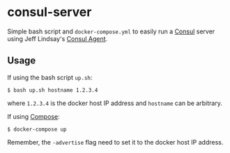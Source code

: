# consul-server

Simple bash script and `docker-compose.yml` to easily run a [Consul](https://www.consul.io/) server using Jeff Lindsay's [Consul Agent](https://github.com/progrium/docker-consul).

## Usage
If using the bash script `up.sh`:

```console
$ bash up.sh hostname 1.2.3.4
```
where `1.2.3.4` is the docker host IP address and `hostname` can be arbitrary.

If using [Compose](https://github.com/docker/compose):

```console
$ docker-compose up
```

Remember, the `-advertise` flag need to set it to the docker host IP address.
